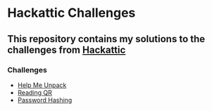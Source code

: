 # Hackattic Challenges

## This repository contains my solutions to the challenges from [Hackattic](https://hackattic.com/)

### Challenges
- [Help Me Unpack](/Helpmeunpack/main.py)
- [Reading QR](/ReadingQR/main.py)
- [Password Hashing](/PasswordHashing)










